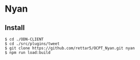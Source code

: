 # Nyan
## Install

```
$ cd ./ODN-CLIENT
$ cd ./src/plugins/tweet
$ git clone https://github.com/rettar5/OCPT_Nyan.git nyan
$ npm run load:build
```
